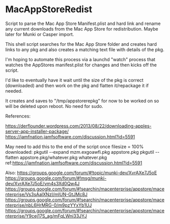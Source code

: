 # MacAppStoreRedist
Script to parse the Mac App Store Manifest.plist and hard link and rename any current downloads from the Mac App Store for redistribution. Maybe later for Munki or Casper import.

This shell script searches for the Mac App Store folder and creates hard links to any pkg and also creates a matching text file with details of the pkg.

I'm hoping to automate this process via a launchd "watch" process that watches the AppStores manifest.plist for changes and then kicks off the script.

I'd like to eventually have it wait until the size of the pkg is correct (downloaded) and then work on the pkg and flatten it/repackage it if needed.

It creates and saves to "/tmp/appstorerepkg" for now to be worked on so will be deleted upon reboot. 
No need for sudo.

References:

https://derflounder.wordpress.com/2013/08/22/downloading-apples-server-app-installer-package/
https://jamfnation.jamfsoftware.com/discussion.html?id=5591

May need to add this to the end of the script once filesize = 100% downloaded:
pkgutil --expand mzm.exgoawfi.pkg appstore.pkg 
pkgutil --flatten appstore.pkg/whatever.pkg whatever.pkg 
ref:https://jamfnation.jamfsoftware.com/discussion.html?id=5591

Also:
https://groups.google.com/forum/#!topic/munki-dev/XvrAXe7J5oE
https://groups.google.com/forum/#!msg/munki-dev/XvrAXe7J5oE/vm4s3Xd0Qw4J
https://groups.google.com/forum/#!searchin/macenterprise/appstore/macenterprise/Vs3sAalXNzI/mIUN-GtJMc8J
https://groups.google.com/forum/#!searchin/macenterprise/appstore/macenterprise/nbL6HrMRG-0/m9pzYYxYb1UJ
https://groups.google.com/forum/#!searchin/macenterprise/appstore/macenterprise/Y9cej17S_ag/mFqLWni33JYJ
